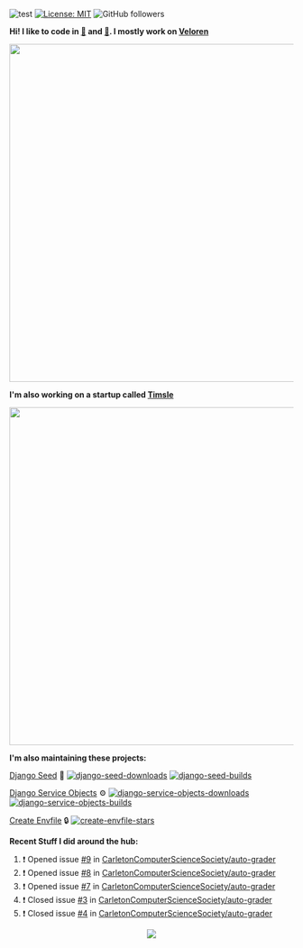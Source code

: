 ![test](https://hits.seeyoufarm.com/api/count/incr/badge.svg?url=https://github.com/AngelOnFira)
[![License: MIT](https://img.shields.io/badge/License-MIT-yellow.svg)](https://opensource.org/licenses/MIT)
![GitHub followers](https://img.shields.io/github/followers/angelonfira?style=social)

**Hi! I like to code in [:crab:](https://www.rust-lang.org/) and [:snake:](https://www.python.org/). I mostly work on [Veloren](https://veloren.net)**

<p align="center">
  <img width="600" src="https://media.discordapp.net/attachments/444005079410802699/730566298073038949/rsz_5f0656b6aa176.png">
</p>

**I'm also working on a startup called [Timsle](https://timsle.com)**

<p align="center">
  <img width="600" src="https://media.discordapp.net/attachments/444005079410802699/730566842674053130/rsz_5f0657242abb4.png">
</p>

**I'm also maintaining these projects:**

[Django Seed](https://github.com/Brobin/django-seed)
:seedling:
[![django-seed-downloads](https://pepy.tech/badge/django-seed)](https://pepy.tech/project/django-seed)
[![django-seed-builds](https://github.com/Brobin/django-seed/workflows/Test/badge.svg)](https://github.com/Brobin/django-seed)

[Django Service Objects](https://github.com/mixxorz/django-service-objects)
:gear:
[![django-service-objects-downloads](https://pepy.tech/badge/django-service-objects)](https://pepy.tech/project/django-service-objects)
[![django-service-objects-builds](https://github.com/mixxorz/django-service-objects/actions/workflows/test.yml/badge.svg)](https://github.com/mixxorz/django-service-objects/actions/workflows/test.yml)

[Create Envfile](https://github.com/SpicyPizza/create-envfile)
:lock:
[![create-envfile-stars](https://img.shields.io/github/stars/SpicyPizza/create-envfile?style=social)](https://github.com/SpicyPizza/create-envfile)

**Recent Stuff I did around the hub:**

<!--START_SECTION:activity-->
1. ❗️ Opened issue [#9](https://github.com/CarletonComputerScienceSociety/auto-grader/issues/9) in [CarletonComputerScienceSociety/auto-grader](https://github.com/CarletonComputerScienceSociety/auto-grader)
2. ❗️ Opened issue [#8](https://github.com/CarletonComputerScienceSociety/auto-grader/issues/8) in [CarletonComputerScienceSociety/auto-grader](https://github.com/CarletonComputerScienceSociety/auto-grader)
3. ❗️ Opened issue [#7](https://github.com/CarletonComputerScienceSociety/auto-grader/issues/7) in [CarletonComputerScienceSociety/auto-grader](https://github.com/CarletonComputerScienceSociety/auto-grader)
4. ❗️ Closed issue [#3](https://github.com/CarletonComputerScienceSociety/auto-grader/issues/3) in [CarletonComputerScienceSociety/auto-grader](https://github.com/CarletonComputerScienceSociety/auto-grader)
5. ❗️ Closed issue [#4](https://github.com/CarletonComputerScienceSociety/auto-grader/issues/4) in [CarletonComputerScienceSociety/auto-grader](https://github.com/CarletonComputerScienceSociety/auto-grader)
<!--END_SECTION:activity-->

<p align="center">
  <img src="https://github-profile-trophy.vercel.app/?username=angelonfira&column=4&theme=nord&margin-w=15&margin-h=15">
</p>
